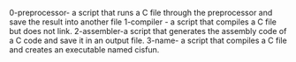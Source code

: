 0-preprocessor- a script that runs a C file through the preprocessor and save the result into another file
1-compiler - a script that compiles a C file but does not link.
2-assembler-a script that generates the assembly code of a C code and save it in an output file.
 3-name- a script that compiles a C file and creates an executable named cisfun.
